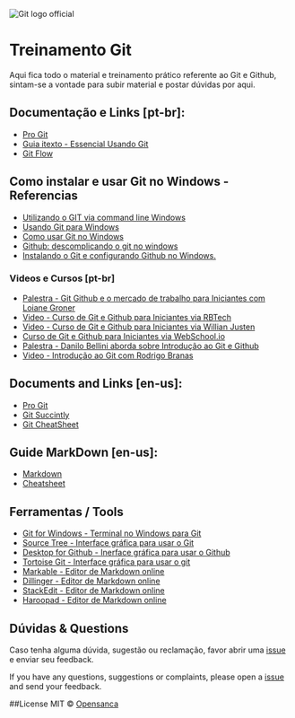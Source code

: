 ![Git logo official](http://mariovalney.com/wp-content/uploads/2014/03/Commitando-Sobre-Git.jpg)

# Treinamento Git 

Aqui fica todo o material e treinamento prático referente ao Git e Github, sintam-se a vontade para subir material e postar dúvidas por aqui.

##  Documentação e Links [pt-br]: 
* [Pro Git](https://git-scm.com/book/pt-br/v1)
* [Guia itexto - Essencial Usando Git](https://s3-sa-east-1.amazonaws.com/guiasitexto/guia-itexto-git-v01.pdf)
* [Git Flow](http://danielkummer.github.io/git-flow-cheatsheet/index.pt_BR.html)

## Como instalar e usar Git no Windows - Referencias
* [Utilizando o GIT via command line Windows](http://imasters.com.br/desenvolvimento/utilizando-o-git-via-command-line-windows/?trace=1519021197&source=single)
* [Usando Git para Windows](http://blog.dmatoso.com/2011/09/git-no-windows-github/)
* [Como usar Git no Windows](http://mauriciodeamorim.com.br/2009/01/06/como-usar-git-no-windows/)
* [Github: descomplicando o git no windows](http://lorindo.com/github-descomplicando-o-git-no-windows/)
* [Instalando o Git e configurando Github no Windows.](http://gabsferreira.com/instalando-o-git-e-configurando-github/)

### Videos e Cursos [pt-br]
* [Palestra - Git Github e o mercado de trabalho para Iniciantes com Loiane Groner](https://www.youtube.com/watch?v=UMhskLXJuq4)
* [Video - Curso de Git e Github para Iniciantes via RBTech](https://www.youtube.com/watch?v=WVLhm1AMeYE&list=PLInBAd9OZCzzHBJjLFZzRl6DgUmOeG3H0)
* [Video -  Curso de Git e Github para Iniciantes via Willian Justen](http://willianjusten.teachable.com/courses/git-e-github-para-iniciantes)
* [Curso de Git e Github para Iniciantes via WebSchool.io](https://www.youtube.com/watch?v=TReVFOxhh7E&index=1&list=PL77JVjKTJT2h4aACrIx1ECmr8h9esjh16)
* [Palestra -  Danilo Bellini aborda sobre Introdução ao Git e Github](https://www.youtube.com/watch?v=Fc_UC5SywuU) 
* [Video - Introdução ao Git com Rodrigo Branas](https://www.youtube.com/watch?v=C18qzn7j4SM&list=PLQCmSnNFVYnRdgxOC_ufH58NxlmM6VYd1)

## Documents and Links [en-us]:
* [Pro Git](https://git-scm.com/book/en/v2)
* [Git Succintly](http://files2.syncfusion.com/Downloads/Ebooks/GIT_Succinctly.pdf)
* [Git CheatSheet](https://www.atlassian.com/dms/wac/images/landing/git/atlassian_git_cheatsheet.pdf)

## Guide MarkDown [en-us]:
* [Markdown](https://guides.github.com/features/mastering-markdown/)
* [Cheatsheet](https://github.com/adam-p/markdown-here/wiki/Markdown-Cheatsheet)

## Ferramentas / Tools
* [Git for Windows - Terminal no Windows para Git](https://git-for-windows.github.io/)
* [Source Tree - Interface gráfica para usar o Git](https://www.atlassian.com/software/sourcetree)
* [Desktop for Github - Inerface gráfica para usar o Github](https://desktop.github.com/)
* [Tortoise Git - Interface gráfica para usar o git](https://tortoisegit.org/docs/tortoisegit/tgit-dug.html)
* [Markable - Editor de Markdown online](https://markable.in/)
* [Dillinger - Editor de Markdown online](http://dillinger.io/)
* [StackEdit - Editor de Markdown online](https://stackedit.io/)
* [Haroopad - Editor de Markdown online](http://woliveiras.com.br/posts/haroopad-um-editor-markdown-maneiro/)

## Dúvidas & Questions
Caso tenha alguma dúvida, sugestão ou reclamação, favor abrir uma [issue](https://github.com/opensanca/python-intro/issues/new) e enviar seu feedback.

If you have any questions, suggestions or complaints, please open a [issue](https://github.com/opensanca/python-intro/issues/new) and send your feedback.

##License
MIT © [Opensanca](http://www.opensanca.com.br)
